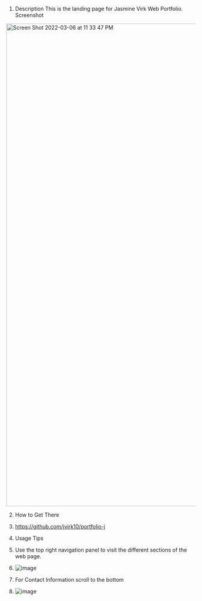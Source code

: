1. Description
This is the landing page for Jasmine Virk Web Portfolio.
Screenshot
<img width="1280" alt="Screen Shot 2022-03-06 at 11 33 47 PM" src="https://user-images.githubusercontent.com/99306075/156976067-62b79f58-22d4-4191-a502-dfcf5438b348.png">
 
2. How to Get There
3. https://github.com/jvirk10/portfolio-j

4. Usage Tips 
5. Use the top right navigation panel to visit the different sections of the web page.
6. ![image](https://user-images.githubusercontent.com/99306075/156976596-e9182857-94d3-4a1e-b2a9-3949b9e92763.png)
7. For Contact Information scroll to the bottom
8. ![image](https://user-images.githubusercontent.com/99306075/156977108-2553d11f-e594-4d1c-9a2d-f85d8c1afe50.png)




